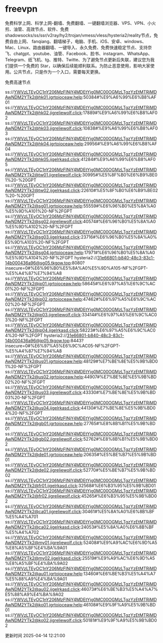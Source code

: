 # freevpn

免费科学上网、科学上网-翻墙、免费翻墙、一键翻墙浏览器、VPS、VPN、小火煎、油管、高效节点、软件、免费shadowsocks/ss/ssr/v2ray/hy2/trojan/vmess/vless/hysteria2/reality节点，免费自由上网、 fanqiang、翻墙梯子，电脑、手机、iOS、安卓、windows、Mac、Linux、路由器翻墙、一键导入、永久免费、免费快速稳定节点、支持奈飞、chatgpt、youtube、油管、Facebook、脸书、instagram、WhatsApp、Telegram、纸飞机、tg、推特、Twitte、为了避免节点更新后失联，建议您为我们提供一个免费的 Star，以确保后续能顺利联系。为防止恶意使用，影响大家使用。公共节点，只是作为一个入口，需要每天更换。

免费高速节点

ss://YWVzLTEyOC1nY206MzFlNjY4MDEtYjg0MC00OGMzLTgzYzEtMTRiMDAwNDM2YTk2@hk01.jgrtoioceaw.help:50384#%E9%A6%99%E6%B8%AF01
ss://YWVzLTEyOC1nY206MzFlNjY4MDEtYjg0MC00OGMzLTgzYzEtMTRiMDAwNDM2YTk2@hk02.jigreliewolf.click:17889#%E9%A6%99%E6%B8%AF02
ss://YWVzLTEyOC1nY206MzFlNjY4MDEtYjg0MC00OGMzLTgzYzEtMTRiMDAwNDM2YTk2@hk03.jigreliewolf.click:10838#%E9%A6%99%E6%B8%AF03
ss://YWVzLTEyOC1nY206MzFlNjY4MDEtYjg0MC00OGMzLTgzYzEtMTRiMDAwNDM2YTk2@hk04.jgrtoioceaw.help:29956#%E9%A6%99%E6%B8%AF04
ss://YWVzLTEyOC1nY206MzFlNjY4MDEtYjg0MC00OGMzLTgzYzEtMTRiMDAwNDM2YTk2@hk05.ijgelrkasd.click:41284#%E9%A6%99%E6%B8%AF05
ss://YWVzLTEyOC1nY206MzFlNjY4MDEtYjg0MC00OGMzLTgzYzEtMTRiMDAwNDM2YTk2@tw01.jigreliewolf.click:30995#%E5%8F%B0%E6%B9%BE01%20-%20GPT
ss://YWVzLTEyOC1nY206MzFlNjY4MDEtYjg0MC00OGMzLTgzYzEtMTRiMDAwNDM2YTk2@tw02.ijgelrkasd.click:22610#%E5%8F%B0%E6%B9%BE02%20-%20GPT
ss://YWVzLTEyOC1nY206MzFlNjY4MDEtYjg0MC00OGMzLTgzYzEtMTRiMDAwNDM2YTk2@sg01.jgrtoioceaw.help:55559#%E6%96%B0%E5%8A%A0%E5%9D%A101%20-NF%2FGPT
ss://YWVzLTEyOC1nY206MzFlNjY4MDEtYjg0MC00OGMzLTgzYzEtMTRiMDAwNDM2YTk2@sg02.jigreliewolf.click:40574#%E6%96%B0%E5%8A%A0%E5%9D%A102%20-NF%2FGPT
ss://YWVzLTEyOC1nY206MzFlNjY4MDEtYjg0MC00OGMzLTgzYzEtMTRiMDAwNDM2YTk2@sg03.ijgelrkasd.click:23716#%E6%96%B0%E5%8A%A0%E5%9D%A103%20-NF%2FGPT
ss://YWVzLTEyOC1nY206MzFlNjY4MDEtYjg0MC00OGMzLTgzYzEtMTRiMDAwNDM2YTk2@sg04.jgrtoioceaw.help:17971#%E6%96%B0%E5%8A%A0%E5%9D%A104%20-NF%2FGPT
hysteria2://31e66801-b840-48c3-83c1-14b000436a96@sg05.tkgow.top:8080?insecure=0#%E6%96%B0%E5%8A%A0%E5%9D%A105-NF%2FGPT-%E5%A4%87%E7%94%A8
ss://YWVzLTEyOC1nY206MzFlNjY4MDEtYjg0MC00OGMzLTgzYzEtMTRiMDAwNDM2YTk2@jp01.jgrtoioceaw.help:58645#%E6%97%A5%E6%9C%AC01%20-NF%2FGPT
ss://YWVzLTEyOC1nY206MzFlNjY4MDEtYjg0MC00OGMzLTgzYzEtMTRiMDAwNDM2YTk2@jp02.jgrtoioceaw.help:47462#%E6%97%A5%E6%9C%AC02%20-NF%2FGPT
ss://YWVzLTEyOC1nY206MzFlNjY4MDEtYjg0MC00OGMzLTgzYzEtMTRiMDAwNDM2YTk2@jp03.jigreliewolf.click:33414#%E6%97%A5%E6%9C%AC03%20-NF%2FGPT
ss://YWVzLTEyOC1nY206MzFlNjY4MDEtYjg0MC00OGMzLTgzYzEtMTRiMDAwNDM2YTk2@jp04.ijgelrkasd.click:58223#%E6%97%A5%E6%9C%AC04%20-NF%2FGPT
hysteria2://31e66801-b840-48c3-83c1-14b000436a96@jp05.tkgow.top:8443?insecure=0#%E6%97%A5%E6%9C%AC05-NF%2FGPT-%E5%A4%87%E7%94%A8
ss://YWVzLTEyOC1nY206MzFlNjY4MDEtYjg0MC00OGMzLTgzYzEtMTRiMDAwNDM2YTk2@us01.jgrtoioceaw.help:48129#%E7%BE%8E%E5%9B%BD01%20-NF%2FGPT
ss://YWVzLTEyOC1nY206MzFlNjY4MDEtYjg0MC00OGMzLTgzYzEtMTRiMDAwNDM2YTk2@us02.jgrtoioceaw.help:44907#%E7%BE%8E%E5%9B%BD02%20-NF%2FGPT
ss://YWVzLTEyOC1nY206MzFlNjY4MDEtYjg0MC00OGMzLTgzYzEtMTRiMDAwNDM2YTk2@us03.jigreliewolf.click:43330#%E7%BE%8E%E5%9B%BD03%20-NF%2FGPT
ss://YWVzLTEyOC1nY206MzFlNjY4MDEtYjg0MC00OGMzLTgzYzEtMTRiMDAwNDM2YTk2@us04.ijgelrkasd.click:44130#%E7%BE%8E%E5%9B%BD04%20-NF%2FGPT
ss://YWVzLTEyOC1nY206MzFlNjY4MDEtYjg0MC00OGMzLTgzYzEtMTRiMDAwNDM2YTk2@gb01.jgrtoioceaw.help:27765#%E8%8B%B1%E5%9B%BD01
ss://YWVzLTEyOC1nY206MzFlNjY4MDEtYjg0MC00OGMzLTgzYzEtMTRiMDAwNDM2YTk2@gb02.jigreliewolf.click:52762#%E8%8B%B1%E5%9B%BD02
ss://YWVzLTEyOC1nY206MzFlNjY4MDEtYjg0MC00OGMzLTgzYzEtMTRiMDAwNDM2YTk2@de01.jgrtoioceaw.help:20635#%E5%BE%B7%E5%9B%BD01
ss://YWVzLTEyOC1nY206MzFlNjY4MDEtYjg0MC00OGMzLTgzYzEtMTRiMDAwNDM2YTk2@de02.jigreliewolf.click:52770#%E5%BE%B7%E5%9B%BD02
ss://YWVzLTEyOC1nY206MzFlNjY4MDEtYjg0MC00OGMzLTgzYzEtMTRiMDAwNDM2YTk2@fr01.ijgelrkasd.click:32568#%E6%B3%95%E5%9B%BD01
ss://YWVzLTEyOC1nY206MzFlNjY4MDEtYjg0MC00OGMzLTgzYzEtMTRiMDAwNDM2YTk2@fr02.jigreliewolf.click:45265#%E6%B3%95%E5%9B%BD02
ss://YWVzLTEyOC1nY206MzFlNjY4MDEtYjg0MC00OGMzLTgzYzEtMTRiMDAwNDM2YTk2@ca01.jigreliewolf.click:30461#%E5%8A%A0%E6%8B%BF%E5%A4%A701
ss://YWVzLTEyOC1nY206MzFlNjY4MDEtYjg0MC00OGMzLTgzYzEtMTRiMDAwNDM2YTk2@ca02.ijgelrkasd.click:24053#%E5%8A%A0%E6%8B%BF%E5%A4%A702
ss://YWVzLTEyOC1nY206MzFlNjY4MDEtYjg0MC00OGMzLTgzYzEtMTRiMDAwNDM2YTk2@my01.jigreliewolf.click:52408#%E9%A9%AC%E6%9D%A5%E8%A5%BF%E4%BA%9A01
ss://YWVzLTEyOC1nY206MzFlNjY4MDEtYjg0MC00OGMzLTgzYzEtMTRiMDAwNDM2YTk2@my02.ijgelrkasd.click:25519#%E9%A9%AC%E6%9D%A5%E8%A5%BF%E4%BA%9A02
ss://YWVzLTEyOC1nY206MzFlNjY4MDEtYjg0MC00OGMzLTgzYzEtMTRiMDAwNDM2YTk2@au01.jgrtoioceaw.help:13460#%E6%BE%B3%E5%A4%A7%E5%88%A9%E4%BA%9A01
ss://YWVzLTEyOC1nY206MzFlNjY4MDEtYjg0MC00OGMzLTgzYzEtMTRiMDAwNDM2YTk2@au02.ijgelrkasd.click:46073#%E6%BE%B3%E5%A4%A7%E5%88%A9%E4%BA%9A02
ss://YWVzLTEyOC1nY206MzFlNjY4MDEtYjg0MC00OGMzLTgzYzEtMTRiMDAwNDM2YTk2@ko01.jgrtoioceaw.help:46108#%E9%9F%A9%E5%9B%BD01
ss://YWVzLTEyOC1nY206MzFlNjY4MDEtYjg0MC00OGMzLTgzYzEtMTRiMDAwNDM2YTk2@ko02.jigreliewolf.click:50181#%E9%9F%A9%E5%9B%BD02


更新时间 2025-04-14 12:21:00